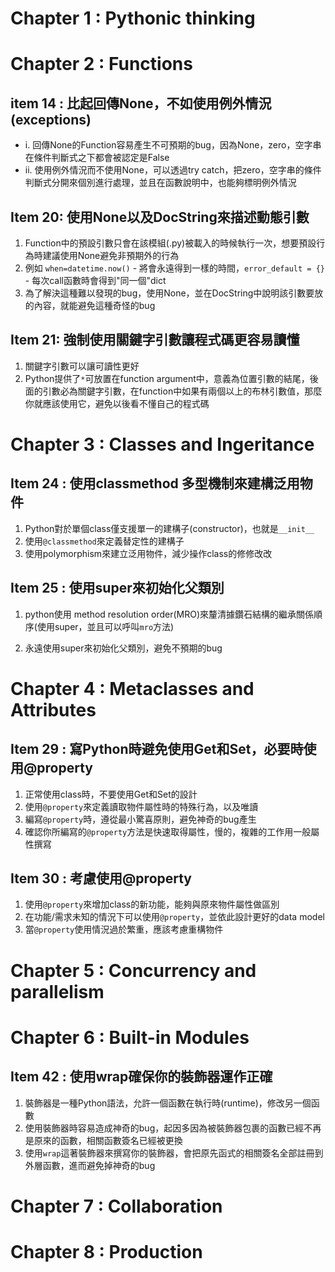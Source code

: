 # Chapter 1 : Pythonic thinking

# Chapter 2 : Functions

## item 14 : 比起回傳None，不如使用例外情況(exceptions)

* i. 回傳None的Function容易產生不可預期的bug，因為None，zero，空字串在條件判斷式之下都會被認定是False
* ii. 使用例外情況而不使用None，可以透過try catch，把zero，空字串的條件判斷式分開來個別進行處理，並且在函數說明中，也能夠標明例外情況 

## Item 20: 使用None以及DocString來描述動態引數

1. Function中的預設引數只會在該模組(.py)被載入的時候執行一次，想要預設行為時建議使用None避免非預期外的行為
2. 例如 `when=datetime.now()` - 將會永遠得到一樣的時間，`error_default = {}` - 每次call函數時會得到"同一個"dict
3. 為了解決這種難以發現的bug，使用None，並在DocString中說明該引數要放的內容，就能避免這種奇怪的bug

## Item 21: 強制使用關鍵字引數讓程式碼更容易讀懂

1. 關鍵字引數可以讓可讀性更好
2. Python提供了`*`可放置在function argument中，意義為位置引數的結尾，後面的引數必為關鍵字引數，在function中如果有兩個以上的布林引數值，那麼你就應該使用它，避免以後看不懂自己的程式碼

# Chapter 3 : Classes and Ingeritance

## Item 24 : 使用classmethod 多型機制來建構泛用物件

1. Python對於單個class僅支援單一的建構子(constructor)，也就是`__init__`
2. 使用`@classmethod`來定義替定性的建構子
3. 使用polymorphism來建立泛用物件，減少操作class的修修改改

## Item 25 : 使用super來初始化父類別 

1. python使用 method resolution order(MRO)來釐清據鑽石結構的繼承關係順序(使用super，並且可以呼叫`mro`方法)

2. 永遠使用super來初始化父類別，避免不預期的bug

# Chapter 4 : Metaclasses and Attributes

## Item 29 : 寫Python時避免使用Get和Set，必要時使用@property

1. 正常使用class時，不要使用Get和Set的設計
2. 使用`@property`來定義讀取物件屬性時的特殊行為，以及唯讀
3. 編寫`@property`時，遵從最小驚喜原則，避免神奇的bug產生
4. 確認你所編寫的`@property`方法是快速取得屬性，慢的，複雜的工作用一般屬性撰寫

## Item 30 : 考慮使用@property

1. 使用`@property`來增加class的新功能，能夠與原來物件屬性做區別
2. 在功能/需求未知的情況下可以使用`@property`，並依此設計更好的data model
3. 當`@property`使用情況過於繁重，應該考慮重構物件

# Chapter 5 : Concurrency and parallelism

# Chapter 6 : Built-in Modules

## Item 42 : 使用wrap確保你的裝飾器運作正確

1. 裝飾器是一種Python語法，允許一個函數在執行時(runtime)，修改另一個函數
2. 使用裝飾器時容易造成神奇的bug，起因多因為被裝飾器包裹的函數已經不再是原來的函數，相關函數簽名已經被更換
3. 使用`wrap`這著裝飾器來撰寫你的裝飾器，會把原先函式的相關簽名全部註冊到外層函數，進而避免掉神奇的bug

# Chapter 7 : Collaboration

# Chapter 8 : Production

